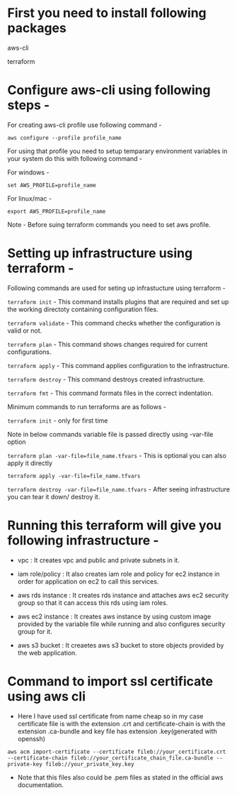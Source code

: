 # First you need to install following packages

aws-cli

terraform

# Configure aws-cli using following steps -

For creating aws-cli profile use following command -

`aws configure --profile profile_name`

For using that profile you need to setup temparary environment variables in your system do this with following command -

For windows -

`set AWS_PROFILE=profile_name`

For linux/mac -

`export AWS_PROFILE=profile_name`

Note - Before suing terraform commands you need to set aws profile.

# Setting up infrastructure using terraform -

Following commands are used for seting up infrastucture using terraform -

`terraform init` - This command installs plugins that are required and set up the working directoty containing configuration files.

`terraform validate` - This command checks whether the configuration is valid or not.

`terraform plan` - This command shows changes required for current configurations.

`terraform apply` - This command applies configuration to the infrastructure.

`terraform destroy` - This command destroys created infrastructure.

`terraform fmt` - This command formats files in the correct indentation.

Minimum commands to run terraforms are as follows -

`terraform init` - only for first time

Note in below commands variable file is passed directly using -var-file option

`terraform plan -var-file=file_name.tfvars` - This is optional you can also apply it directly

`terraform apply -var-file=file_name.tfvars`

`terraform destroy -var-file=file_name.tfvars` - After seeing infrastructure you can tear it down/ destroy it.

# Running this terraform will give you following infrastructure -

- vpc : It creates vpc and public and private subnets in it.

- iam role/policy : It also creates iam role and policy for ec2 instance in order for application on ec2 to call this services.

- aws rds instance : It creates rds instance and attaches aws ec2 security group so that it can access this rds using iam roles.

- aws ec2 instance : It creates aws instance by using custom image provided by the variable file while running and also configures security group for it.

- aws s3 bucket : It creaetes aws s3 bucket to store objects provided by the web application.

# Command to import ssl certificate using aws cli

- Here I have used ssl certificate from name cheap so in my case certificate file is with the extension .crt and certificate-chain is with the extension .ca-bundle and key file has extension .key(generated with openssh)

`aws acm import-certificate --certificate fileb://your_certificate.crt --certificate-chain fileb://your_certificate_chain_file.ca-bundle --private-key fileb://your_private_key.key`

- Note that this files also could be .pem files as stated in the official aws documentation.